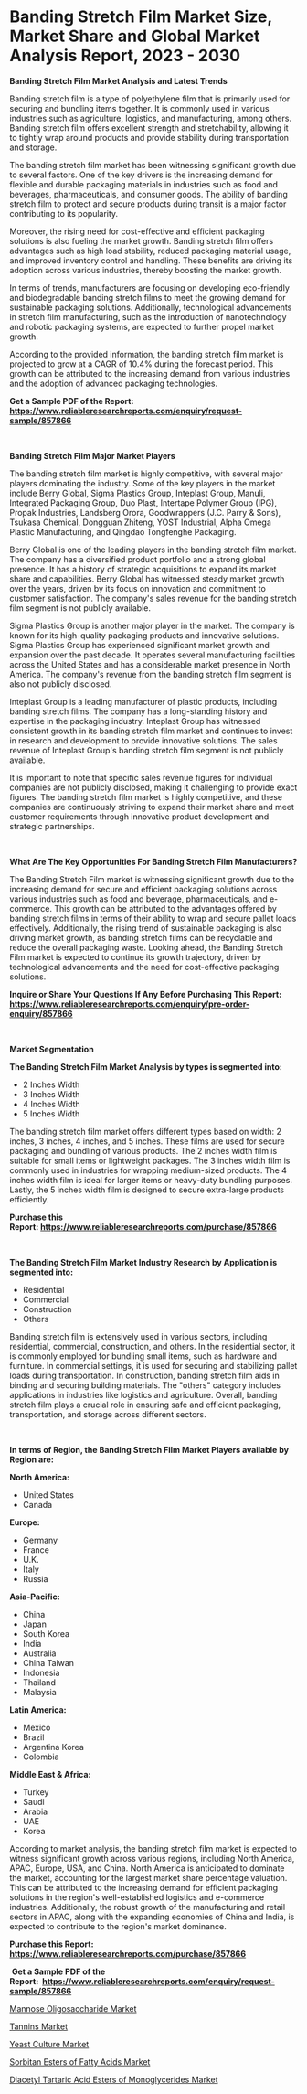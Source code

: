 <p><h1>Banding Stretch Film Market Size, Market Share and Global Market Analysis Report, 2023 - 2030</h1></p><p><strong>Banding Stretch Film Market Analysis and Latest Trends</strong></p>
<p><p>Banding stretch film is a type of polyethylene film that is primarily used for securing and bundling items together. It is commonly used in various industries such as agriculture, logistics, and manufacturing, among others. Banding stretch film offers excellent strength and stretchability, allowing it to tightly wrap around products and provide stability during transportation and storage.</p><p>The banding stretch film market has been witnessing significant growth due to several factors. One of the key drivers is the increasing demand for flexible and durable packaging materials in industries such as food and beverages, pharmaceuticals, and consumer goods. The ability of banding stretch film to protect and secure products during transit is a major factor contributing to its popularity.</p><p>Moreover, the rising need for cost-effective and efficient packaging solutions is also fueling the market growth. Banding stretch film offers advantages such as high load stability, reduced packaging material usage, and improved inventory control and handling. These benefits are driving its adoption across various industries, thereby boosting the market growth.</p><p>In terms of trends, manufacturers are focusing on developing eco-friendly and biodegradable banding stretch films to meet the growing demand for sustainable packaging solutions. Additionally, technological advancements in stretch film manufacturing, such as the introduction of nanotechnology and robotic packaging systems, are expected to further propel market growth.</p><p>According to the provided information, the banding stretch film market is projected to grow at a CAGR of 10.4% during the forecast period. This growth can be attributed to the increasing demand from various industries and the adoption of advanced packaging technologies.</p></p>
<p><strong>Get a Sample PDF of the Report:&nbsp; <a href="https://www.reliableresearchreports.com/enquiry/request-sample/857866">https://www.reliableresearchreports.com/enquiry/request-sample/857866</a></strong></p>
<p>&nbsp;</p>
<p><strong>Banding Stretch Film Major Market Players</strong></p>
<p><p>The banding stretch film market is highly competitive, with several major players dominating the industry. Some of the key players in the market include Berry Global, Sigma Plastics Group, Inteplast Group, Manuli, Integrated Packaging Group, Duo Plast, Intertape Polymer Group (IPG), Propak Industries, Landsberg Orora, Goodwrappers (J.C. Parry & Sons), Tsukasa Chemical, Dongguan Zhiteng, YOST Industrial, Alpha Omega Plastic Manufacturing, and Qingdao Tongfenghe Packaging.</p><p>Berry Global is one of the leading players in the banding stretch film market. The company has a diversified product portfolio and a strong global presence. It has a history of strategic acquisitions to expand its market share and capabilities. Berry Global has witnessed steady market growth over the years, driven by its focus on innovation and commitment to customer satisfaction. The company's sales revenue for the banding stretch film segment is not publicly available.</p><p>Sigma Plastics Group is another major player in the market. The company is known for its high-quality packaging products and innovative solutions. Sigma Plastics Group has experienced significant market growth and expansion over the past decade. It operates several manufacturing facilities across the United States and has a considerable market presence in North America. The company's revenue from the banding stretch film segment is also not publicly disclosed.</p><p>Inteplast Group is a leading manufacturer of plastic products, including banding stretch films. The company has a long-standing history and expertise in the packaging industry. Inteplast Group has witnessed consistent growth in its banding stretch film market and continues to invest in research and development to provide innovative solutions. The sales revenue of Inteplast Group's banding stretch film segment is not publicly available.</p><p>It is important to note that specific sales revenue figures for individual companies are not publicly disclosed, making it challenging to provide exact figures. The banding stretch film market is highly competitive, and these companies are continuously striving to expand their market share and meet customer requirements through innovative product development and strategic partnerships.</p></p>
<p>&nbsp;</p>
<p><strong>What Are The Key Opportunities For Banding Stretch Film Manufacturers?</strong></p>
<p><p>The Banding Stretch Film market is witnessing significant growth due to the increasing demand for secure and efficient packaging solutions across various industries such as food and beverage, pharmaceuticals, and e-commerce. This growth can be attributed to the advantages offered by banding stretch films in terms of their ability to wrap and secure pallet loads effectively. Additionally, the rising trend of sustainable packaging is also driving market growth, as banding stretch films can be recyclable and reduce the overall packaging waste. Looking ahead, the Banding Stretch Film market is expected to continue its growth trajectory, driven by technological advancements and the need for cost-effective packaging solutions.</p></p>
<p><strong>Inquire or Share Your Questions If Any Before Purchasing This Report: <a href="https://www.reliableresearchreports.com/enquiry/pre-order-enquiry/857866">https://www.reliableresearchreports.com/enquiry/pre-order-enquiry/857866</a></strong></p>
<p>&nbsp;</p>
<p><strong>Market Segmentation</strong></p>
<p><strong>The Banding Stretch Film Market Analysis by types is segmented into:</strong></p>
<p><ul><li>2 Inches Width</li><li>3 Inches Width</li><li>4 Inches Width</li><li>5 Inches Width</li></ul></p>
<p><p>The banding stretch film market offers different types based on width: 2 inches, 3 inches, 4 inches, and 5 inches. These films are used for secure packaging and bundling of various products. The 2 inches width film is suitable for small items or lightweight packages. The 3 inches width film is commonly used in industries for wrapping medium-sized products. The 4 inches width film is ideal for larger items or heavy-duty bundling purposes. Lastly, the 5 inches width film is designed to secure extra-large products efficiently.</p></p>
<p><strong>Purchase this Report:&nbsp;<a href="https://www.reliableresearchreports.com/purchase/857866">https://www.reliableresearchreports.com/purchase/857866</a></strong></p>
<p>&nbsp;</p>
<p><strong>The Banding Stretch Film Market Industry Research by Application is segmented into:</strong></p>
<p><ul><li>Residential</li><li>Commercial</li><li>Construction</li><li>Others</li></ul></p>
<p><p>Banding stretch film is extensively used in various sectors, including residential, commercial, construction, and others. In the residential sector, it is commonly employed for bundling small items, such as hardware and furniture. In commercial settings, it is used for securing and stabilizing pallet loads during transportation. In construction, banding stretch film aids in binding and securing building materials. The "others" category includes applications in industries like logistics and agriculture. Overall, banding stretch film plays a crucial role in ensuring safe and efficient packaging, transportation, and storage across different sectors.</p></p>
<p>&nbsp;</p>
<p><strong>In terms of Region, the Banding Stretch Film Market Players available by Region are:</strong></p>
<p>
    <p> <strong> North America: </strong>
        <ul>
            <li>United States</li>
            <li>Canada</li>
        </ul>
        </p> 
    <p> <strong> Europe: </strong>
        <ul>
            <li>Germany</li>
            <li>France</li>
            <li>U.K.</li>
            <li>Italy</li>
            <li>Russia</li>
        </ul>
        </p> 
    <p> <strong> Asia-Pacific: </strong>
        <ul>
            <li>China</li>
            <li>Japan</li>
            <li>South Korea</li>
            <li>India</li>
            <li>Australia</li>
            <li>China Taiwan</li>
            <li>Indonesia</li>
            <li>Thailand</li>
            <li>Malaysia</li>
        </ul>
        </p> 
    <p> <strong> Latin America: </strong>
        <ul>
            <li>Mexico</li>
            <li>Brazil</li>
            <li>Argentina Korea</li>
            <li>Colombia</li>
        </ul>
        </p> 
    <p> <strong> Middle East & Africa: </strong>
        <ul>
            <li>Turkey</li>
            <li>Saudi</li>
            <li>Arabia</li>
            <li>UAE</li>
            <li>Korea</li>
        </ul>
    </p>
    </p>
<p><p>According to market analysis, the banding stretch film market is expected to witness significant growth across various regions, including North America, APAC, Europe, USA, and China. North America is anticipated to dominate the market, accounting for the largest market share percentage valuation. This can be attributed to the increasing demand for efficient packaging solutions in the region's well-established logistics and e-commerce industries. Additionally, the robust growth of the manufacturing and retail sectors in APAC, along with the expanding economies of China and India, is expected to contribute to the region's market dominance.</p></p>
<p><strong>Purchase this Report: <a href="https://www.reliableresearchreports.com/purchase/857866">https://www.reliableresearchreports.com/purchase/857866</a></strong></p>
<p>&nbsp;<strong>Get a Sample PDF of the Report:&nbsp;&nbsp;<a href="https://www.reliableresearchreports.com/enquiry/request-sample/857866">https://www.reliableresearchreports.com/enquiry/request-sample/857866</a></strong></p>
<p><strong></strong></p>
<p><p><a href="https://medium.com/@eloisadavis6326/mannose-oligosaccharide-market-trends-and-market-analysis-forecasted-for-period-2023-2030-ce0bd97e789e">Mannose Oligosaccharide Market</a></p><p><a href="https://medium.com/@ransomjohns101/tannins-market-comprehensive-assessment-by-type-application-and-geography-f5b8b5977df0">Tannins Market</a></p><p><a href="https://medium.com/@kavonhansen3626/yeast-culture-market-size-reveals-the-best-marketing-channels-in-global-industry-ab76d0efdee5">Yeast Culture Market</a></p><p><a href="https://medium.com/@staceyhilll3626/sorbitan-esters-of-fatty-acids-market-insights-into-market-cagr-market-trends-and-growth-0d66cbc69305">Sorbitan Esters of Fatty Acids Market</a></p><p><a href="https://medium.com/@soloncarter2662/diacetyl-tartaric-acid-esters-of-monoglycerides-market-insight-market-trends-growth-forecasted-7d9769d4333d">Diacetyl Tartaric Acid Esters of Monoglycerides Market</a></p></p>